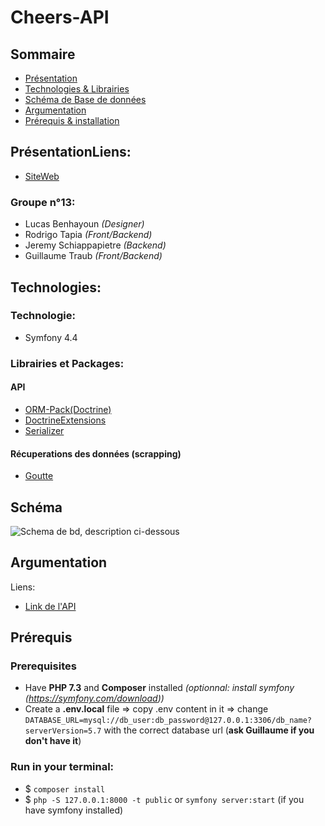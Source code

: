 # Cheers-API

## Sommaire
* [Présentation](#présentation)
* [Technologies & Librairies](#technologies)
* [Schéma de Base de données](#schéma)
* [Argumentation](#argumentation)
* [Prérequis & installation](#prérequis)

## PrésentationLiens:
* [SiteWeb](https://cheers-app.netlify.com/)

### Groupe n°13:
* Lucas Benhayoun *(Designer)*
* Rodrigo Tapia *(Front/Backend)*
* Jeremy Schiappapietre *(Backend)*
* Guillaume Traub *(Front/Backend)*

## Technologies:
### Technologie: 
* Symfony 4.4

### Librairies et Packages:

#### API
* [ORM-Pack(Doctrine)](https://symfony.com/doc/current/doctrine.html#installing-doctrine)
* [DoctrineExtensions](https://github.com/beberlei/DoctrineExtensions)
* [Serializer](https://symfony.com/doc/current/components/serializer.html#installation)

#### Récuperations des données (scrapping)
* [Goutte](https://github.com/FriendsOfPHP/Goutte)


## Schéma
![Schema de bd, description ci-dessous](https://i.ibb.co/jHMDcT3/Untitled.png)

## Argumentation


Liens:
* [Link de l'API](http://cheeers-api.herokuapp.com/api/bars/)

## Prérequis

### Prerequisites
- Have **PHP 7.3** and **Composer** installed *(optionnal: install symfony (https://symfony.com/download))*
- Create a **.env.local** file => copy .env content in it => change ```DATABASE_URL=mysql://db_user:db_password@127.0.0.1:3306/db_name?serverVersion=5.7``` with the correct database url (**ask Guillaume if you don't have it**)

### Run in your terminal:
- $ ```composer install```
- $ ```php -S 127.0.0.1:8000 -t public``` 
or ```symfony server:start``` (if you have symfony installed)
